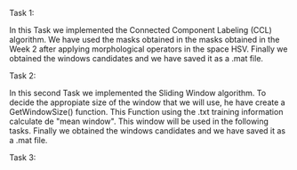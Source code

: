 Task 1:

In this Task we implemented the Connected Component Labeling (CCL) algorithm. We have used the masks obtained in the masks obtained in the Week 2 after applying morphological operators in the space HSV.
Finally we obtained the windows candidates and we have saved it as a .mat file.

Task 2:

In this second Task we implemented the Sliding Window algorithm. To decide the appropiate size of the window that we will use, he have create a GetWindowSize() function. This Function using the .txt training information calculate de "mean window". This window will be used in the following tasks.
Finally we obtained the windows candidates and we have saved it as a .mat file.

Task 3:

